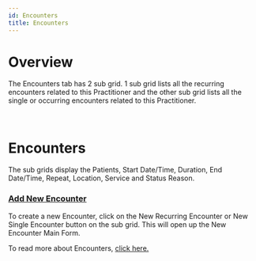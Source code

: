 ```yaml
---
id: Encounters
title: Encounters
---
```

# Overview

The Encounters tab has 2 sub grid. 1 sub grid lists all the recurring encounters related to this Practitioner and the other sub grid lists all the single or occurring encounters related to this Practitioner.

<br>

# Encounters 

The sub grids display the Patients, Start Date/Time, Duration, End Date/Time, Repeat, Location, Service and Status Reason. 

 ### <u> Add New Encounter </u>
 
 To create a new Encounter, click on the New Recurring Encounter or New Single Encounter button on the sub grid. This will open up the New Encounter Main Form.

 To read more about Encounters, [click here.](../Encounters)
